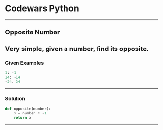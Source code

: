# Codewars Python


---

## Opposite Number
Very simple, given a number, find its opposite.
---

### Given Examples

```python
1: -1
14: -14
-34: 34
```
---
### Solution

```python
def opposite(number):
    x = number * -1
    return x
```
---
